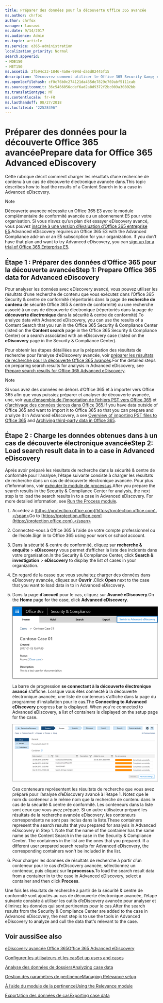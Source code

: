 ```yaml
---
title: Préparer des données pour la découverte Office 365 avancée
ms.author: chrfox
author: chrfox
manager: laurawi
ms.date: 9/14/2017
ms.audience: Admin
ms.topic: article
ms.service: o365-administration
localization_priority: Normal
search.appverid:
- MOE150
- MET150
ms.assetid: 2fb94c23-1846-4a0e-994d-da6d02445f15
description: 'Découvrez comment utiliser le Office 365 Security &amp; centre de conformité pour préparer des données d’Office 365 pour l’analyse avec Office 365 avancée de découverte électronique. '
ms.openlocfilehash: cf0c76b0c274121da435de7829c769abf5111cab
ms.sourcegitcommit: 36c5466056cdef6ad2a8d9372f2bc009a30892bb
ms.translationtype: MT
ms.contentlocale: fr-FR
ms.lasthandoff: 08/27/2018
ms.locfileid: "22528496"
---
```

# <a name="prepare-data-for-office-365-advanced-ediscovery"></a><span data-ttu-id="2d949-103">Préparer des données pour la découverte Office 365 avancée</span><span class="sxs-lookup"><span data-stu-id="2d949-103">Prepare data for Office 365 Advanced eDiscovery</span></span>

<span data-ttu-id="2d949-104">Cette rubrique décrit comment charger les résultats d’une recherche de contenu à un cas de découverte électronique avancée dans.</span><span class="sxs-lookup"><span data-stu-id="2d949-104">This topic describes how to load the results of a Content Search in to a case in Advanced eDiscovery.</span></span> 
  
> [!NOTE]
> <span data-ttu-id="2d949-p101">Découverte avancée nécessite un Office 365 E3 avec le module complémentaire de conformité avancée ou un abonnement E5 pour votre organisation. Si vous n’avez qu’un plan d’et essayer eDiscovery avancé, vous pouvez [inscrire à une version d’évaluation d’Office 365 entreprise E5](https://go.microsoft.com/fwlink/p/?LinkID=698279).</span><span class="sxs-lookup"><span data-stu-id="2d949-p101">Advanced eDiscovery requires an Office 365 E3 with the Advanced Compliance add-on or an E5 subscription for your organization. If you don't have that plan and want to try Advanced eDiscovery, you can [sign up for a trial of Office 365 Enterprise E5](https://go.microsoft.com/fwlink/p/?LinkID=698279).</span></span> 
  
## <a name="step-1-prepare-office-365-data-for-advanced-ediscovery"></a><span data-ttu-id="2d949-107">Étape 1 : Préparer des données d’Office 365 pour la découverte avancée</span><span class="sxs-lookup"><span data-stu-id="2d949-107">Step 1: Prepare Office 365 data for Advanced eDiscovery</span></span>

<span data-ttu-id="2d949-108">Pour analyser les données avec eDiscovery avancé, vous pouvez utiliser les résultats d’une recherche de contenu que vous exécutez dans l’Office 365 Security &amp; centre de conformité (répertoriés dans la page de **recherche de contenu** de sécurité Office 365 &amp; centre de conformité) ou une recherche associé à un cas de découverte électronique (répertoriés dans la page de **découverte électronique** dans la sécurité &amp; centre de conformité).</span><span class="sxs-lookup"><span data-stu-id="2d949-108">To analyze data with Advanced eDiscovery, you can use the results of a Content Search that you run in the Office 365 Security &amp; Compliance Center (listed on the **Content search** page in the Office 365 Security &amp; Compliance Center) or a search associated with an eDiscovery case (listed on the **eDiscovery** page in the Security &amp; Compliance Center).</span></span> 
  
<span data-ttu-id="2d949-109">Pour obtenir les étapes détaillées sur la préparation des résultats de recherche pour l’analyse d’eDiscovery avancée, voir [préparer les résultats de recherche pour la découverte Office 365 avancés](prepare-search-results-for-advanced-ediscovery.md).</span><span class="sxs-lookup"><span data-stu-id="2d949-109">For the detailed steps on preparing search results for analysis in Advanced eDiscovery, see [Prepare search results for Office 365 Advanced eDiscovery](prepare-search-results-for-advanced-ediscovery.md).</span></span>
  
> [!NOTE]
> <span data-ttu-id="2d949-110">Si vous avez des données en dehors d’Office 365 et à importer vers Office 365 afin que vous puissiez préparer et analyser de découverte avancée, une, voir [vue d’ensemble de l’importation de fichiers PST vers Office 365](https://support.office.com/article/ba688e0a-0fcb-4bd7-8e57-2b669564ea84) et [d’archivage des données tierces dans Office 365](https://go.microsoft.com/fwlink/p/?linkid=716918).</span><span class="sxs-lookup"><span data-stu-id="2d949-110">If you have data outside of Office 365 and want to import it to Office 365 so that you can prepare and analyze it in Advanced eDiscovery, a see [Overview of importing PST files to Office 365](https://support.office.com/article/ba688e0a-0fcb-4bd7-8e57-2b669564ea84) and [Archiving third-party data in Office 365](https://go.microsoft.com/fwlink/p/?linkid=716918).</span></span> 
  
## <a name="step-2-load-search-result-data-in-to-a-case-in-advanced-ediscovery"></a><span data-ttu-id="2d949-111">Étape 2 : Charge les données obtenues dans à un cas de découverte électronique avancée</span><span class="sxs-lookup"><span data-stu-id="2d949-111">Step 2: Load search result data in to a case in Advanced eDiscovery</span></span>

<span data-ttu-id="2d949-p102">Après avoir préparé les résultats de recherche dans la sécurité &amp; centre de conformité pour l’analyse, l’étape suivante consiste à charger les résultats de recherche dans un cas de découverte électronique avancée. Pour plus d’informations, voir [exécuter le module de processus](run-the-process-module-in-advanced-ediscovery.md).</span><span class="sxs-lookup"><span data-stu-id="2d949-p102">After you prepare the search results in the Security &amp; Compliance Center for analysis, the next step is to load the search results in to a case in Advanced eDiscovery. For more detailed information, see [Run the Process module](run-the-process-module-in-advanced-ediscovery.md).</span></span>
  
1. <span data-ttu-id="2d949-114">Accédez à [https://protection.office.com](https://protection.office.com).</span><span class="sxs-lookup"><span data-stu-id="2d949-114">Go to [https://protection.office.com](https://protection.office.com).</span></span>
    
2. <span data-ttu-id="2d949-115">Connectez-vous à Office 365 à l’aide de votre compte professionnel ou de l’école.</span><span class="sxs-lookup"><span data-stu-id="2d949-115">Sign in to Office 365 using your work or school account.</span></span>
    
3. <span data-ttu-id="2d949-116">Dans la sécurité &amp; centre de conformité, cliquez sur **recherche &amp; enquête** \> **eDiscovery** vous permet d’afficher la liste des incidents dans votre organisation.</span><span class="sxs-lookup"><span data-stu-id="2d949-116">In the Security &amp; Compliance Center, click **Search &amp; investigation** \> **eDiscovery** to display the list of cases in your organization.</span></span> 
    
4. <span data-ttu-id="2d949-117">En regard de la casse que vous souhaitez charger des données dans eDiscovery avancée, cliquez sur **Ouvrir** .</span><span class="sxs-lookup"><span data-stu-id="2d949-117">Click **Open** next to the case that you want to load data in to in Advanced eDiscovery.</span></span> 
    
5. <span data-ttu-id="2d949-118">Dans la page **d’accueil** pour le cas, cliquez sur **Avancé eDiscovery**.</span><span class="sxs-lookup"><span data-stu-id="2d949-118">On the **Home** page for the case, click **Advanced eDiscovery**.</span></span> 
    
    ![Cliquez sur Basculer en découverte avancée pour ouvrir le cas de découverte électronique avancée](media/8e34ba23-62e3-4e68-a530-b6ece39b54be.png)
  
    <span data-ttu-id="2d949-p103">La barre de progression **se connectant à la découverte électronique avancé** s’affiche. Lorsque vous êtes connecté à la découverte électronique avancée, une liste de conteneurs s’affiche dans la page du programme d’installation pour le cas.</span><span class="sxs-lookup"><span data-stu-id="2d949-p103">The **Connecting to Advanced eDiscovery** progress bar is displayed. When you're connected to Advanced eDiscovery, a list of containers is displayed on the setup page for the case.</span></span> 
    
    ![Le cas est affiché dans la découverte électronique avancée](media/8036e152-70dc-4bb7-9379-61c1ed8326b4.png)
  
     <span data-ttu-id="2d949-p104">Ces conteneurs représentent les résultats de recherche que vous avez préparé pour l’analyse d’eDiscovery avancé à l’étape 1. Notez que le nom du conteneur a le même nom que la recherche de contenu dans le cas de la sécurité &amp; centre de conformité. Les conteneurs dans la liste sont ceux que vous avez préparé. Si un autre utilisateur préparé les résultats de la recherche avancée eDiscovery, les conteneurs correspondants ne sont pas inclus dans la liste.</span><span class="sxs-lookup"><span data-stu-id="2d949-p104">These containers represent the search results that you prepared for analysis in Advanced eDiscovery in Step 1. Note that the name of the container has the same name as the Content Search in the case in the Security &amp; Compliance Center. The containers in the list are the ones that you prepared. If a different user prepared search results for Advanced eDiscovery, the corresponding containers won't be included in the list.</span></span> 
    
6. <span data-ttu-id="2d949-127">Pour charger les données de résultats de recherche à partir d’un conteneur pour le cas d’eDiscovery avancée, sélectionnez un conteneur, puis cliquez sur **le processus**.</span><span class="sxs-lookup"><span data-stu-id="2d949-127">To load the search result data from a container in to the case in Advanced eDiscovery, select a container and then click **Process**.</span></span>
    
<span data-ttu-id="2d949-128">Une fois les résultats de recherche à partir de la sécurité &amp; centre de conformité sont ajoutés au cas de découverte électronique avancée, l’étape suivante consiste à utiliser les outils d’eDiscovery avancée pour analyser et éliminez les données qui sont pertinentes pour le cas.</span><span class="sxs-lookup"><span data-stu-id="2d949-128">After the search results from the Security &amp; Compliance Center are added to the case in Advanced eDiscovery, the next step is to use the tools in Advanced eDiscovery to analyze and cull the data that's relevant to the case.</span></span> 
  
## <a name="see-also"></a><span data-ttu-id="2d949-129">Voir aussi</span><span class="sxs-lookup"><span data-stu-id="2d949-129">See also</span></span>

[<span data-ttu-id="2d949-130">eDiscovery avancée Office 365</span><span class="sxs-lookup"><span data-stu-id="2d949-130">Office 365 Advanced eDiscovery</span></span>](office-365-advanced-ediscovery.md)
  
[<span data-ttu-id="2d949-131">Configurer les utilisateurs et les cas</span><span class="sxs-lookup"><span data-stu-id="2d949-131">Set up users and cases</span></span>](set-up-users-and-cases-in-advanced-ediscovery.md)
  
[<span data-ttu-id="2d949-132">Analyse des données de dossiers</span><span class="sxs-lookup"><span data-stu-id="2d949-132">Analyzing case data</span></span>](analyze-case-data-with-advanced-ediscovery.md)
  
[<span data-ttu-id="2d949-133">Gestion des paramètres de pertinence</span><span class="sxs-lookup"><span data-stu-id="2d949-133">Managing Relevance setup</span></span>](manage-relevance-setup-in-advanced-ediscovery.md)
  
[<span data-ttu-id="2d949-134">À l’aide du module de la pertinence</span><span class="sxs-lookup"><span data-stu-id="2d949-134">Using the Relevance module</span></span>](use-relevance-in-advanced-ediscovery.md)
  
[<span data-ttu-id="2d949-135">Exportation des données de cas</span><span class="sxs-lookup"><span data-stu-id="2d949-135">Exporting case data</span></span>](export-case-data-in-advanced-ediscovery.md)

